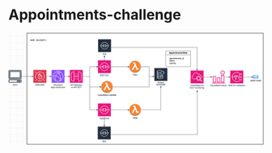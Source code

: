 # Appointments-challenge

![architecture Image](support-image-readme/appointmentChallenge.drawio.png)
